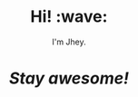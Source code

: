 <h1 align='center'> Hi! :wave:</h1>
<p align='center'>
I'm Jhey.
</p>

<h1 align='center'><i>Stay awesome!</i></h1>

